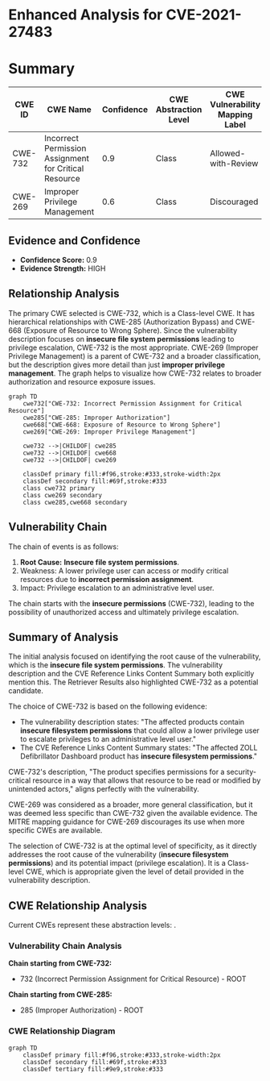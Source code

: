 # Enhanced Analysis for CVE-2021-27483

# Summary
| CWE ID | CWE Name | Confidence | CWE Abstraction Level | CWE Vulnerability Mapping Label | CWE-Vulnerability Mapping Notes |
|---|---|---|---|---|---|
| CWE-732 | Incorrect Permission Assignment for Critical Resource | 0.9 | Class | Allowed-with-Review | Primary CWE |
| CWE-269 | Improper Privilege Management | 0.6 | Class | Discouraged | Secondary Candidate |

## Evidence and Confidence

*   **Confidence Score:** 0.9
*   **Evidence Strength:** HIGH

## Relationship Analysis
The primary CWE selected is CWE-732, which is a Class-level CWE. It has hierarchical relationships with CWE-285 (Authorization Bypass) and CWE-668 (Exposure of Resource to Wrong Sphere). Since the vulnerability description focuses on **insecure file system permissions** leading to privilege escalation, CWE-732 is the most appropriate. CWE-269 (Improper Privilege Management) is a parent of CWE-732 and a broader classification, but the description gives more detail than just **improper privilege management**. The graph helps to visualize how CWE-732 relates to broader authorization and resource exposure issues.

```mermaid
graph TD
    cwe732["CWE-732: Incorrect Permission Assignment for Critical Resource"]
    cwe285["CWE-285: Improper Authorization"]
    cwe668["CWE-668: Exposure of Resource to Wrong Sphere"]
    cwe269["CWE-269: Improper Privilege Management"]

    cwe732 -->|CHILDOF| cwe285
    cwe732 -->|CHILDOF| cwe668
    cwe732 -->|CHILDOF| cwe269

    classDef primary fill:#f96,stroke:#333,stroke-width:2px
    classDef secondary fill:#69f,stroke:#333
    class cwe732 primary
    class cwe269 secondary
    class cwe285,cwe668 secondary
```

## Vulnerability Chain
The chain of events is as follows:
1.  **Root Cause:** **Insecure file system permissions**.
2.  Weakness: A lower privilege user can access or modify critical resources due to **incorrect permission assignment**.
3.  Impact: Privilege escalation to an administrative level user.

The chain starts with the **insecure permissions** (CWE-732), leading to the possibility of unauthorized access and ultimately privilege escalation.

## Summary of Analysis
The initial analysis focused on identifying the root cause of the vulnerability, which is the **insecure file system permissions**. The vulnerability description and the CVE Reference Links Content Summary both explicitly mention this. The Retriever Results also highlighted CWE-732 as a potential candidate.

The choice of CWE-732 is based on the following evidence:
*   The vulnerability description states: "The affected products contain **insecure filesystem permissions** that could allow a lower privilege user to escalate privileges to an administrative level user."
*   The CVE Reference Links Content Summary states: "The affected ZOLL Defibrillator Dashboard product has **insecure filesystem permissions**."

CWE-732's description, "The product specifies permissions for a security-critical resource in a way that allows that resource to be read or modified by unintended actors," aligns perfectly with the vulnerability.

CWE-269 was considered as a broader, more general classification, but it was deemed less specific than CWE-732 given the available evidence. The MITRE mapping guidance for CWE-269 discourages its use when more specific CWEs are available.

The selection of CWE-732 is at the optimal level of specificity, as it directly addresses the root cause of the vulnerability (**insecure filesystem permissions**) and its potential impact (privilege escalation). It is a Class-level CWE, which is appropriate given the level of detail provided in the vulnerability description.


## CWE Relationship Analysis

Current CWEs represent these abstraction levels: .


### Vulnerability Chain Analysis

**Chain starting from CWE-732:**
- 732 (Incorrect Permission Assignment for Critical Resource) - ROOT


**Chain starting from CWE-285:**
- 285 (Improper Authorization) - ROOT



### CWE Relationship Diagram

```mermaid
graph TD
    classDef primary fill:#f96,stroke:#333,stroke-width:2px
    classDef secondary fill:#69f,stroke:#333
    classDef tertiary fill:#9e9,stroke:#333
```